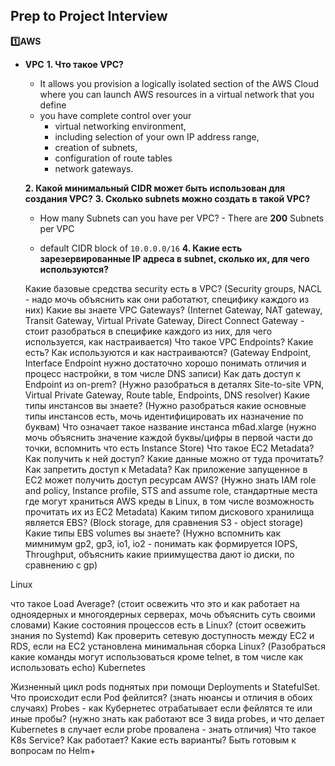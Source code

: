 ## Prep to Project Interview

**:one:AWS**
- **VPC**
    **1. Что такое VPC?**
    - It allows you provision a logically isolated section of the AWS Cloud where you can launch AWS    resources in a virtual network that you define
    - you have complete control over your 
      - virtual networking environment,
      - including selection of your own IP address range,
      - creation of subnets,
      - configuration of route tables 
      - network gateways.
      
    **2. Какой минимальный CIDR может быть использован для создания VPC?**
    **3. Сколько subnets можно создать в такой VPC?**
    - How many Subnets can you have per VPC? - There are **200** Subnets per VPC

    - default CIDR block of `10.0.0.0/16`
    **4. Какие есть зарезервированные IP адреса в  subnet, сколько их, для чего используются?**

    Какие базовые средства security есть в VPC? (Security groups, NACL -  надо мочь объяснить как они работатют, специфику каждого из них)
    Какие вы знаете VPC Gateways? (Internet Gateway, NAT gateway, Transit Gateway, Virtual Private Gateway, Direct Connect Gateway - стоит разобраться в специфике каждого из них, для чего используется, как настраивается)
    Что такое VPC Endpoints? Какие есть? Как используются и как настраиваются? (Gateway Endpoint, Interface  Endpoint нужно достаточно хорошо понимать отличия и процесс настройки, в том числе DNS записи)
    Как дать доступ к Endpoint из on-prem? (Нужно разобраться в деталях Site-to-site VPN, Virtual Private Gateway, Route table, Endpoints, DNS resolver)
    Какие типы инстансов вы знаете? (Нужно разобраться какие основные типы инстансов есть, мочь идентифицировать их назначение по буквам)
    Что означает такое название инстанса m6ad.xlarge (нужно мочь объяснить значение каждой буквы/цифры в первой части до точки, вспомнить что есть Instance Store)
    Что такое EC2 Metadata? Как получить к ней доступ? Какие данные можно от туда прочитать? Как запретить доступ к Metadata?
    Как приложение запущенное в EC2 может получить доступ ресурсам AWS? (Нужно знать IAM role and policy, Instance profile, STS and assume role, стандартные места где могут храниться   AWS креды в Linux, в том числе возможность прочитать их из EC2 Metadata)
    Каким типом дискового хранилища является EBS? (Block storage, для сравнения S3 -  object storage)
    Какие типы EBS volumes вы знаете? (Нужно вспомнить как мимнимум gp2, gp3, io1, io2 - понимать как формируется IOPS, Throughput,  объяснить какие приимущества дают io диски, по сравнению с gp)


Linux 

что такое Load Average? (стоит освежить что это и как работает на одноядерных и многоядерных серверах, мочь объяснить суть своими словами)
Какие состояния процессов есть в Linux? (стоит освежить знания по Systemd)
Как проверить сетевую доступность между EC2 и RDS, если на  EC2 установлена минимальная сборка Linux? (Разобраться какие команды могут использоваться кроме telnet, в том числе как использовать echo)
Kubernetes

Жизненный цикл pods поднятых при помощи Deployments и StatefulSet. Что происходит если Pod фейлится? (знать нюансы и отличия в обоих случаях)
Probes - как Кубернетес отрабатывает если фейлятся те или иные пробы? (нужно знать как работают все 3 вида probes, и что делает Kubernetes в случает если probe провалена - знать отличия)
Что такое K8s Service? Как работает? Какие есть варианты?
Быть готовым к вопросам по Helm+